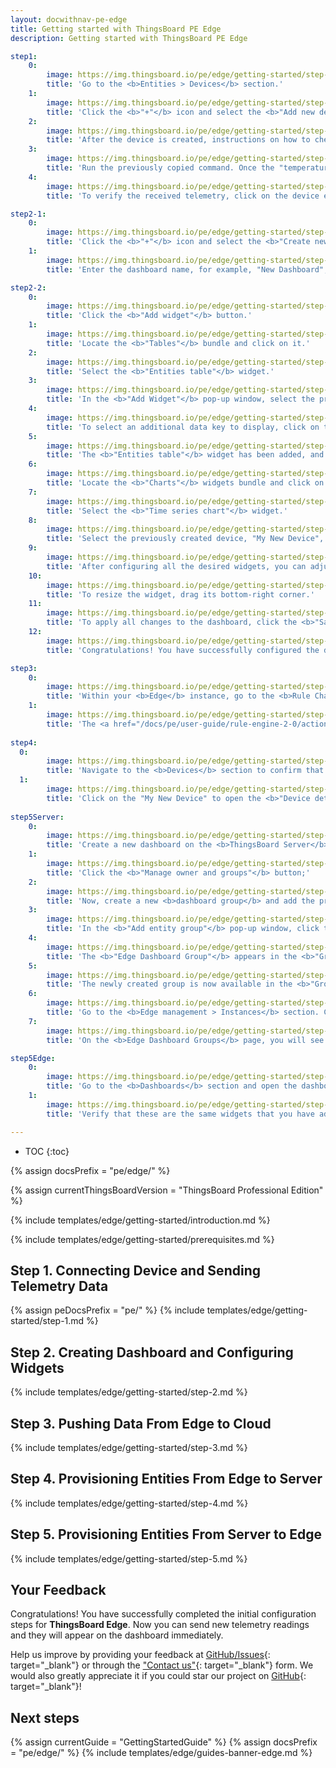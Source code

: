 ```yaml
---
layout: docwithnav-pe-edge
title: Getting started with ThingsBoard PE Edge
description: Getting started with ThingsBoard PE Edge

step1:
    0:
        image: https://img.thingsboard.io/pe/edge/getting-started/step-1-item-1-pe.webp
        title: 'Go to the <b>Entities > Devices</b> section.'
    1:
        image: https://img.thingsboard.io/pe/edge/getting-started/step-1-item-2-pe.webp
        title: 'Click the <b>"+"</b> icon and select the <b>"Add new device"</b> option. Enter a name for the device, for example, "My New Device". No other changes are required. Click the <b>"Add"</b> button to create the device.'
    2:
        image: https://img.thingsboard.io/pe/edge/getting-started/step-1-item-3-pe.webp
        title: 'After the device is created, instructions on how to check its <b>connectivity</b> will be provided. Select the <b>messaging protocol</b> and your <b>operating system</b>. Install the required client tools, then copy the provided command.'
    3:
        image: https://img.thingsboard.io/pe/edge/getting-started/step-1-item-4-pe.webp
        title: 'Run the previously copied command. Once the "temperature" readings are published, the device state will change from <span style="color:red">"Inactive"</span> to <span style="color:green">"Active"</span>, and you will see the published "temperature" readings. Finally, close the connectivity window.'
    4:
        image: https://img.thingsboard.io/pe/edge/getting-started/step-1-item-5-pe.webp
        title: 'To verify the received telemetry, click on the device entity and open the <b>"Latest Telemetry"</b> tab.'

step2-1:
    0:
        image: https://img.thingsboard.io/pe/edge/getting-started/step-4-item-1-pe.webp
        title: 'Click the <b>"+"</b> icon and select the <b>"Create new dashboard"</b> option from the drop-down menu.'
    1:
        image: https://img.thingsboard.io/pe/edge/getting-started/step-4-item-2-pe.webp
        title: 'Enter the dashboard name, for example, "New Dashboard", and click the <b>"Add"</b> button to create the dashboard.'

step2-2:
    0:
        image: https://img.thingsboard.io/pe/edge/getting-started/step-4-item-3-pe.webp
        title: 'Click the <b>"Add widget"</b> button.'
    1:
        image: https://img.thingsboard.io/pe/edge/getting-started/step-4-item-4-pe.webp
        title: 'Locate the <b>"Tables"</b> bundle and click on it.'
    2:
        image: https://img.thingsboard.io/pe/edge/getting-started/step-4-item-5-pe.webp
        title: 'Select the <b>"Entities table"</b> widget.'
    3:
        image: https://img.thingsboard.io/pe/edge/getting-started/step-4-item-6-pe.webp
        title: 'In the <b>"Add Widget"</b> pop-up window, select the previously created device, "My New Device", in the <b>"Device"</b> field.<ul><li>The <b>“name”</b> key has already been added to the <b>“Columns”</b> section. It will display the column with the device name.</li><li>To add another column with different key value, click the <b>"Add column"</b> button.</li></ul>'
    4:
        image: https://img.thingsboard.io/pe/edge/getting-started/step-4-item-7-pe.webp
        title: 'To select an additional data key to display, click on the newly appeared field. In the drop-down menu, you will see the list of the available data keys. Select the <b>"temperature"</b> data key. Click the <b>"Add"</b> button.'
    5:
        image: https://img.thingsboard.io/pe/edge/getting-started/step-4-item-9-pe.webp
        title: 'The <b>"Entities table"</b> widget has been added, and <b>"My New Device"</b> is now displayed in the list. To add another widget, click the <b>"Add widget"</b> button.'
    6:
        image: https://img.thingsboard.io/pe/edge/getting-started/step-4-item-10-pe.webp
        title: 'Locate the <b>"Charts"</b> widgets bundle and click on it.'
    7:
        image: https://img.thingsboard.io/pe/edge/getting-started/step-4-item-11-pe.webp
        title: 'Select the <b>"Time series chart"</b> widget.'
    8:
        image: https://img.thingsboard.io/pe/edge/getting-started/step-4-item-12-pe.webp
        title: 'Select the previously created device, "My New Device", as the <b>data source</b>, and click the <b>"Add"</b> button. The <b>"Time series chart"</b> widget has been successfully added to the dashboard.'
    9:
        image: https://img.thingsboard.io/pe/edge/getting-started/step-4-item-13-pe.webp
        title: 'After configuring all the desired widgets, you can adjust their size and placement on the dashboard as needed. Drag and drop the widget to reposition it on the dashboard.'
    10:
        image: https://img.thingsboard.io/pe/edge/getting-started/step-4-item-14-pe.webp
        title: 'To resize the widget, drag its bottom-right corner.'
    11:
        image: https://img.thingsboard.io/pe/edge/getting-started/step-4-item-15-pe.webp
        title: 'To apply all changes to the dashboard, click the <b>"Save"</b> button in the upper-right corner of the screen.'
    12:
        image: https://img.thingsboard.io/pe/edge/getting-started/step-4-item-16-pe.webp
        title: 'Congratulations! You have successfully configured the dashboard. Now, all new telemetry readings will instantly appear on the dashboard widgets.'

step3:
    0:
        image: https://img.thingsboard.io/pe/edge/getting-started/step-3-item-1-pe.webp
        title: 'Within your <b>Edge</b> instance, go to the <b>Rule Chains</b> section and open the <b>"Edge Root Rule Chain"</b>.'
    1:
        image: https://img.thingsboard.io/pe/edge/getting-started/step-3-item-2-pe.webp
        title: 'The <a href="/docs/pe/user-guide/rule-engine-2-0/action-nodes/#push-to-cloud" target="_blank">Push to Cloud</a> rule node is used to transmit messages from edge to cloud after they have been stored in the local database.'
    
step4:
  0:
        image: https://img.thingsboard.io/pe/edge/getting-started/step-2-item-1-pe.webp
        title: 'Navigate to the <b>Devices</b> section to confirm that the newly created device, "My New Device", has been published to the <b>ThingsBoard Server (Cloud)</b>.'
  1:
        image: https://img.thingsboard.io/pe/edge/getting-started/step-2-item-2-pe.webp
        title: 'Click on the "My New Device" to open the <b>"Device details"</b> page and select the <b>"Relations"</b> tab. Switch the direction from <b>"From"</b> to <b>"To"</b> to view the relation to the Edge that provisioned this device.'
    
step5Server:
    0:
        image: https://img.thingsboard.io/pe/edge/getting-started/step-5-item-1-pe.webp
        title: 'Create a new dashboard on the <b>ThingsBoard Server</b>. Click the <b>"Dashboard details"</b> icon to view details;'
    1:
        image: https://img.thingsboard.io/pe/edge/getting-started/step-5-item-2-pe.webp
        title: 'Click the <b>"Manage owner and groups"</b> button;'
    2:
        image: https://img.thingsboard.io/pe/edge/getting-started/step-5-item-3-pe.webp
        title: 'Now, create a new <b>dashboard group</b> and add the previously created dashboard to it. Enter a name for the new dashboard group (for example, "Edge Dashboard Group") in the <b>"Groups"</b> field, and click the <b>"Create a new one!"</b> link.'
    3:
        image: https://img.thingsboard.io/pe/edge/getting-started/step-5-item-4-pe.webp
        title: 'In the <b>"Add entity group"</b> pop-up window, click the <b>"Add"</b> button.'
    4:
        image: https://img.thingsboard.io/pe/edge/getting-started/step-5-item-5-pe.webp
        title: 'The <b>"Edge Dashboard Group"</b> appears in the <b>"Groups"</b> field. Click the <b>"Update"</b> button.'
    5:
        image: https://img.thingsboard.io/pe/edge/getting-started/step-5-item-6-pe.webp
        title: 'The newly created group is now available in the <b>"Groups"</b> column.'
    6:
        image: https://img.thingsboard.io/pe/edge/getting-started/step-5-item-7-pe.webp
        title: 'Go to the <b>Edge management > Instances</b> section. Click the <b>"Manage edge dashboard groups"</b> icon of the instance in question.'
    7:
        image: https://img.thingsboard.io/pe/edge/getting-started/step-5-item-8-pe.webp
        title: 'On the <b>Edge Dashboard Groups</b> page, you will see all the dashboard groups that are already assigned to this <b>Edge</b>. To assign another dashboard group, click the <b>"+"</b> icon and select "Edge Dashboard Group" from the drop-down-menu. Click the <b>"Assign"</b> button.'

step5Edge:
    0:
        image: https://img.thingsboard.io/pe/edge/getting-started/step-5-item-10-pe.webp
        title: 'Go to the <b>Dashboards</b> section and open the dashboard you have created on the <b>ThingsBoard Professional Edition Server</b>'    
    1:
        image: https://img.thingsboard.io/pe/edge/getting-started/step-5-item-11-pe.webp
        title: 'Verify that these are the same widgets that you have added on the Cloud.'

---
```


* TOC
{:toc}

{% assign docsPrefix = "pe/edge/" %}

{% assign currentThingsBoardVersion = "ThingsBoard Professional Edition" %}

{% include templates/edge/getting-started/introduction.md %}

{% include templates/edge/getting-started/prerequisites.md %}

## Step 1. Connecting Device and Sending Telemetry Data

{% assign peDocsPrefix = "pe/" %}
{% include templates/edge/getting-started/step-1.md %}

## Step 2. Creating Dashboard and Configuring Widgets

{% include templates/edge/getting-started/step-2.md %}

## Step 3. Pushing Data From Edge to Cloud

{% include templates/edge/getting-started/step-3.md %}

## Step 4. Provisioning Entities From Edge to Server

{% include templates/edge/getting-started/step-4.md %}

## Step 5. Provisioning Entities From Server to Edge

{% include templates/edge/getting-started/step-5.md %}

## Your Feedback

Congratulations! You have successfully completed the initial configuration steps for **ThingsBoard Edge**. Now you can send new telemetry readings and they will appear on the dashboard immediately.

Help us improve by providing your feedback at [GitHub/Issues](https://github.com/thingsboard/thingsboard-edge/issues){: target="_blank"} or through the ["Contact us"](https://thingsboard.io/docs/contact-us/){: target="_blank"} form.
We would also greatly appreciate it if you could star our project on [GitHub](https://github.com/thingsboard/thingsboard-edge){: target="_blank"}!

## Next steps

{% assign currentGuide = "GettingStartedGuide" %}
{% assign docsPrefix = "pe/edge/" %}
{% include templates/edge/guides-banner-edge.md %}